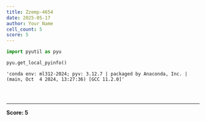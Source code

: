 ```yaml
---
title: Zzemp-4654
date: 2025-05-17
author: Your Name
cell_count: 5
score: 5
---
```


```python
import pyutil as pyu
```


```python
pyu.get_local_pyinfo()
```




    'conda env: ml312-2024; pyv: 3.12.7 | packaged by Anaconda, Inc. | (main, Oct  4 2024, 13:27:36) [GCC 11.2.0]'




```python

```


```python

```


```python

```


---
**Score: 5**